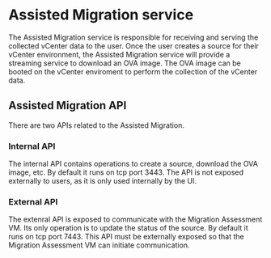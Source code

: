 #  Assisted Migration service
The Assisted Migration service is responsible for receiving and serving the collected vCenter data to the user. Once the user creates a source for their vCenter environment, the Assisted Migration service will provide a streaming service to download an OVA image. The OVA image can be booted on the vCenter enviroment to perform the collection of the vCenter data.

## Assisted Migration API
There are two APIs related to the Assisted Migration.

### Internal API
The internal API contains operations to create a source, download the OVA image, etc. By default it runs on tcp port 3443. The API is not exposed externally to users, as it is only used internally by the UI.

### External API
The extenral API is exposed to communicate with the Migration Assessment VM. Its only operation is to update the status of the source. By default it runs on tcp port 7443. This API must be externally exposed so that the Migration Assessment VM can initiate communication.
